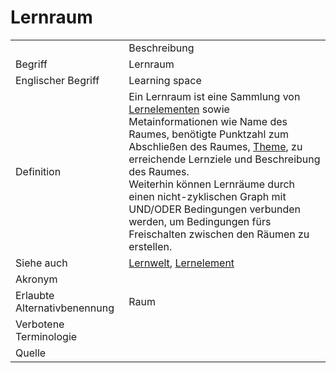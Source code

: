 # Lernraum

<link-summary rel="summary"/>
<card-summary rel="summary"/>
<web-summary rel="summary"/>


<table>
    <tr>
        <td></td>
        <td>Beschreibung</td>
    </tr>
    <tr>
        <td>Begriff</td>
        <td>Lernraum</td>
    </tr>
    <tr>
        <td>Englischer Begriff</td>
        <td>Learning space</td>
    </tr>
    <tr>
        <td>Definition</td>
        <td id="summary" >
            Ein Lernraum ist eine Sammlung von <a href="Lernelement-GE.md">Lernelementen</a> sowie Metainformationen wie
            Name des Raumes, benötigte 
            Punktzahl zum Abschließen des Raumes, <a href="Theme-GE.md">Theme</a>, zu erreichende Lernziele und Beschreibung des Raumes.<br/>
            Weiterhin können Lernräume durch einen nicht-zyklischen Graph mit UND/ODER Bedingungen verbunden werden,
            um Bedingungen fürs Freischalten zwischen den Räumen zu erstellen.
        </td>
    </tr>  
    <tr>
        <td>Siehe auch</td>
        <td>
            <a href="Lernwelt-GE.md">Lernwelt</a>,
            <a href="Lernelement-GE.md">Lernelement</a>
        </td>
    </tr>
    <tr>
        <td>Akronym</td>
        <td></td>
    </tr>
   <tr>
        <td>Erlaubte Alternativbenennung</td>
        <td>Raum</td>
    </tr>
   <tr>
        <td>Verbotene Terminologie</td>
        <td></td>
    </tr>
   <tr>
        <td>Quelle</td>
        <td></td>
    </tr>
</table>